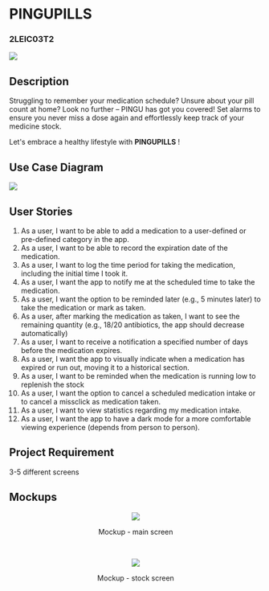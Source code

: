 # PINGUPILLS
### 2LEIC03T2
![](LOGO-PINGUPILLS.png)

## Description
Struggling to remember your medication schedule? Unsure about your pill count at home? Look no further – PINGU has got you covered! Set alarms to ensure you never miss a dose again and effortlessly keep track of your medicine stock. 

Let's embrace a healthy lifestyle with __PINGUPILLS__ !

## Use Case Diagram
![](usecase.png)

## User Stories
1. As a user, I want to be able to add a medication to a user-defined or pre-defined category in the app.
2. As a user, I want to be able to record the expiration date of the medication.
3. As a user, I want to log the time period for taking the medication, including the initial time I took it.
4. As a user, I want the app to notify me at the scheduled time to take the medication.
5. As a user, I want the option to be reminded later (e.g., 5 minutes later) to take the medication or mark as taken.
6. As a user, after marking the medication as taken, I want to see the remaining quantity (e.g., 18/20 antibiotics, the app should decrease automatically)
7. As a user, I want to receive a notification a specified number of days before the medication expires.
8. As a user, I want the app to visually indicate when a medication has expired or run out, moving it to a historical section.
9. As a user, I want to be reminded when the medication is running low to replenish the stock
10. As a user, I want the option to cancel a scheduled medication intake or to cancel a missclick as medication taken.
11. As a user, I want to view statistics regarding my medication intake.
12. As a user, I want the app to have a dark mode for a more comfortable viewing experience (depends from person to person).

## Project Requirement
3-5 different screens

## Mockups
<p align="center"><img src="mockup-main.jpg"></p>
<p align="center">Mockup - main screen</p><br>

<p align="center"><img src="mockup-stock.jpg"></p>
<p align="center">Mockup - stock screen</p><br>
